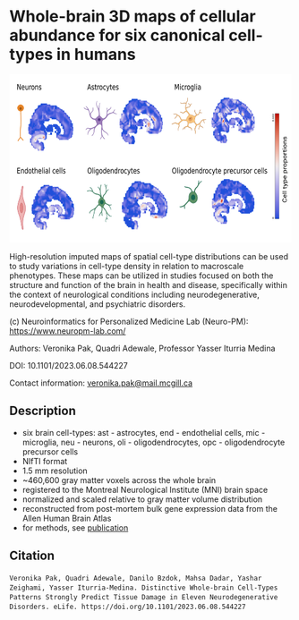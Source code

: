 # Whole-brain 3D maps of cellular abundance for six canonical cell-types in humans

<p align="center">
<img src="img.png" width="600" height="300">
</p>

High-resolution imputed maps of spatial cell-type distributions can be used to study variations in cell-type density in relation to macroscale phenotypes. These maps can be utilized in studies focused on both the structure and function of the brain in health and disease, specifically within the context of neurological conditions including neurodegenerative, neurodevelopmental, and psychiatric disorders.


(c) Neuroinformatics for Personalized Medicine Lab (Neuro-PM): https://www.neuropm-lab.com/

Authors: Veronika Pak, Quadri Adewale, Professor Yasser Iturria Medina

DOI: 10.1101/2023.06.08.544227

Contact information: veronika.pak@mail.mcgill.ca

## Description
- six brain cell-types: ast - astrocytes, end - endothelial cells, mic - microglia, neu - neurons, oli - oligodendrocytes, opc - oligodendrocyte precursor cells
- NIfTI format
- 1.5 mm resolution
- ~460,600 gray matter voxels across the whole brain
- registered to the Montreal Neurological Institute (MNI) brain space
- normalized and scaled relative to gray matter volume distribution
- reconstructed from post-mortem bulk gene expression data from the Allen Human Brain Atlas
- for methods, see [publication](https://doi.org/10.1101/2023.06.08.544227)

## Citation
``` Veronika Pak, Quadri Adewale, Danilo Bzdok, Mahsa Dadar, Yashar Zeighami, Yasser Iturria-Medina. Distinctive Whole-brain Cell-Types Patterns Strongly Predict Tissue Damage in Eleven Neurodegenerative Disorders. eLife. https://doi.org/10.1101/2023.06.08.544227 ```
